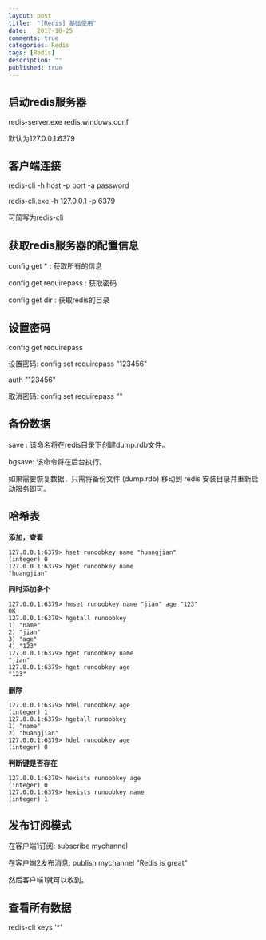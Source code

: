 ```yaml
---
layout: post
title:  "[Redis] 基础使用"
date:   2017-10-25
comments: true
categories: Redis
tags: [Redis]
description: ""
published: true
---
```


## 启动redis服务器

redis-server.exe redis.windows.conf

默认为127.0.0.1:6379

## 客户端连接

redis-cli -h host -p port -a password

redis-cli.exe -h 127.0.0.1 -p 6379

可简写为redis-cli

## 获取redis服务器的配置信息

config get * : 获取所有的信息

config get requirepass : 获取密码

config get dir : 获取redis的目录

## 设置密码

config get requirepass

设置密码: config set requirepass "123456"

auth "123456"

取消密码: config set requirepass ""

## 备份数据

save : 该命名将在redis目录下创建dump.rdb文件。

bgsave: 该命令将在后台执行。

如果需要恢复数据，只需将备份文件 (dump.rdb) 移动到 redis 安装目录并重新启动服务即可。

## 哈希表

**添加，查看**

```
127.0.0.1:6379> hset runoobkey name "huangjian"
(integer) 0
127.0.0.1:6379> hget runoobkey name
"huangjian"
```

**同时添加多个**

```
127.0.0.1:6379> hmset runoobkey name "jian" age "123"
OK
127.0.0.1:6379> hgetall runoobkey
1) "name"
2) "jian"
3) "age"
4) "123"
127.0.0.1:6379> hget runoobkey name
"jian"
127.0.0.1:6379> hget runoobkey age
"123"
```

**删除**

```
127.0.0.1:6379> hdel runoobkey age
(integer) 1
127.0.0.1:6379> hgetall runoobkey
1) "name"
2) "huangjian"
127.0.0.1:6379> hdel runoobkey age
(integer) 0
```

**判断键是否存在**

```
127.0.0.1:6379> hexists runoobkey age
(integer) 0
127.0.0.1:6379> hexists runoobkey name
(integer) 1
```

## 发布订阅模式

在客户端1订阅: subscribe mychannel

在客户端2发布消息: publish mychannel "Redis is great"

然后客户端1就可以收到。

## 查看所有数据

redis-cli keys '*'
